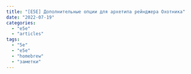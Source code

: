 ```yaml
---
title: "[E5E] Дополнительные опции для архетипа рейнджера Охотника"
date: "2022-07-19"
categories: 
  - "e5e"
  - "articles"
tags: 
  - "5e"
  - "e5e"
  - "homebrew"
  - "заметки"
---
```



